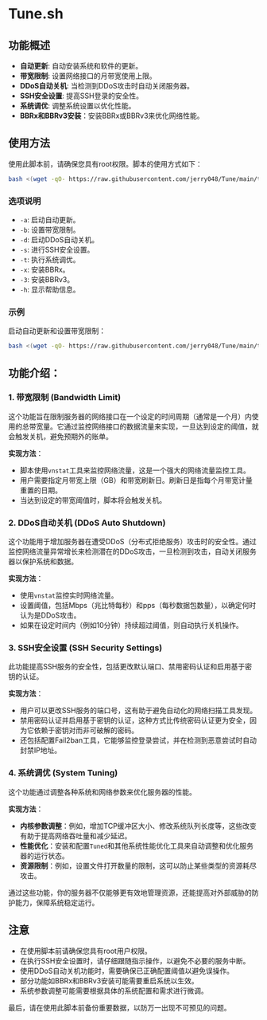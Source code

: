 # Tune.sh
## 功能概述

- **自动更新**: 自动安装系统和软件的更新。
- **带宽限制**: 设置网络接口的月带宽使用上限。
- **DDoS自动关机**: 当检测到DDoS攻击时自动关闭服务器。
- **SSH安全设置**: 提高SSH登录的安全性。
- **系统调优**: 调整系统设置以优化性能。
- **BBRx和BBRv3安装**：安装BBRx或BBRv3来优化网络性能。

## 使用方法

使用此脚本前，请确保您具有root权限。脚本的使用方式如下：

```bash
bash <(wget -qO- https://raw.githubusercontent.com/jerry048/Tune/main/tune.sh) [选项]
```

### 选项说明

- `-a`: 启动自动更新。
- `-b`: 设置带宽限制。
- `-d`: 启动DDoS自动关机。
- `-s`: 进行SSH安全设置。
- `-t`: 执行系统调优。
- `-x`: 安装BBRx。
- `-3`: 安装BBRv3。
- `-h`: 显示帮助信息。

### 示例

启动自动更新和设置带宽限制：

```bash
bash <(wget -qO- https://raw.githubusercontent.com/jerry048/Tune/main/tune.sh) -a -b
```
## 功能介绍：

### 1. 带宽限制 (Bandwidth Limit)
这个功能旨在限制服务器的网络接口在一个设定的时间周期（通常是一个月）内使用的总带宽量。它通过监控网络接口的数据流量来实现，一旦达到设定的阈值，就会触发关机，避免预期外的账单。

**实现方法**：
- 脚本使用`vnstat`工具来监控网络流量，这是一个强大的网络流量监控工具。
- 用户需要指定月带宽上限（GB）和带宽刷新日。刷新日是指每个月带宽计量重置的日期。
- 当达到设定的带宽阈值时，脚本将会触发关机。

### 2. DDoS自动关机 (DDoS Auto Shutdown)
这个功能用于增加服务器在遭受DDoS（分布式拒绝服务）攻击时的安全性。通过监控网络流量异常增长来检测潜在的DDoS攻击，一旦检测到攻击，自动关闭服务器以保护系统和数据。

**实现方法**：
- 使用`vnstat`监控实时网络流量。
- 设置阈值，包括Mbps（兆比特每秒）和pps（每秒数据包数量），以确定何时认为是DDoS攻击。
- 如果在设定时间内（例如10分钟）持续超过阈值，则自动执行关机操作。

### 3. SSH安全设置 (SSH Security Settings)
此功能提高SSH服务的安全性，包括更改默认端口、禁用密码认证和启用基于密钥的认证。

**实现方法**：
- 用户可以更改SSH服务的端口号，这有助于避免自动化的网络扫描工具发现。
- 禁用密码认证并启用基于密钥的认证，这种方式比传统密码认证更为安全，因为它依赖于密钥对而非可破解的密码。
- 还包括配置Fail2ban工具，它能够监控登录尝试，并在检测到恶意尝试时自动封禁IP地址。

### 4. 系统调优 (System Tuning)
这个功能通过调整各种系统和网络参数来优化服务器的性能。

**实现方法**：
- **内核参数调整**：例如，增加TCP缓冲区大小、修改系统队列长度等，这些改变有助于提高网络吞吐量和减少延迟。
- **性能优化**：安装和配置`Tuned`和其他系统性能优化工具来自动调整和优化服务器的运行状态。
- **资源限制**：例如，设置文件打开数量的限制，这可以防止某些类型的资源耗尽攻击。

通过这些功能，你的服务器不仅能够更有效地管理资源，还能提高对外部威胁的防护能力，保障系统稳定运行。

## 注意

- 在使用脚本前请确保您具有root用户权限。
- 在执行SSH安全设置时，请仔细跟随指示操作，以避免不必要的服务中断。
- 使用DDoS自动关机功能时，需要确保已正确配置阈值以避免误操作。
- 部分功能如BBRx和BBRv3安装可能需要重启系统以生效。
- 系统参数调整可能需要根据具体的系统配置和需求进行微调。

最后，请在使用此脚本前备份重要数据，以防万一出现不可预见的问题。
